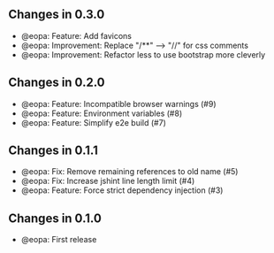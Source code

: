 ## Changes in 0.3.0

 * @eopa: Feature: Add favicons
 * @eopa: Improvement: Replace "/**" --> "//" for css comments
 * @eopa: Improvement: Refactor less to use bootstrap more cleverly


## Changes in 0.2.0

 * @eopa: Feature: Incompatible browser warnings (#9)
 * @eopa: Feature: Environment variables (#8)
 * @eopa: Feature: Simplify e2e build (#7)

## Changes in 0.1.1

 * @eopa: Fix: Remove remaining references to old name (#5)
 * @eopa: Fix: Increase jshint line length limit (#4)
 * @eopa: Feature: Force strict dependency injection (#3)

## Changes in 0.1.0

 * @eopa: First release
